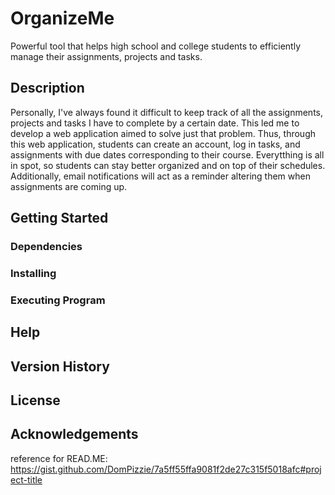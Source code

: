 # OrganizeMe 
   Powerful tool that helps high school and college students to efficiently manage their assignments, projects and tasks. 
   
## Description
   Personally, I've always found it difficult to keep track of all the assignments, projects and tasks I have to complete by a certain date. This led me to develop a web application aimed to solve just that problem. Thus, through this web application, students can create an account, log in tasks, and assignments with due dates corresponding to their course. Everytthing is all in spot, so students can stay better organized and on top of their schedules. Additionally, email notifications will act as a reminder altering them when assignments are coming up. 

## Getting Started
### Dependencies 
### Installing 
### Executing Program
## Help
## Version History
## License 
## Acknowledgements 


reference for READ.ME: https://gist.github.com/DomPizzie/7a5ff55ffa9081f2de27c315f5018afc#project-title 
